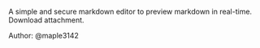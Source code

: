 A simple and secure markdown editor to preview markdown in real-time. Download attachment.

Author: @maple3142
